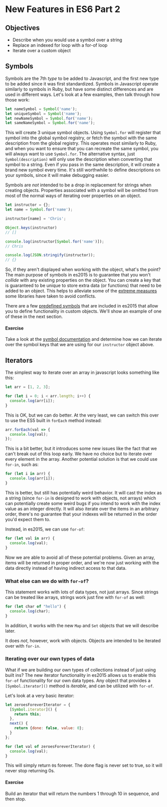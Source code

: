 # New Features in ES6 Part 2

## Objectives

* Describe when you would use a symbol over a string
* Replace an indexed for loop with a for-of loop
* Iterate over a custom object

## Symbols

Symbols are the 7th _type_ to be added to Javascript, and the first new type to be added since it was first standardized. Symbols in Javascript operate  similarly to symbols in Ruby, but have some distinct differences and are used in different ways. Let's look at a few examples, then talk through how those work:

```javascript
let nameSymbol = Symbol('name');
let uniqueSymbol = Symbol('name');
let newNameSymbol = Symbol.for('name');
let sameNameSymbol = Symbol.for('name');
```

This will create 3 unique symbol objects. Using `Symbol.for` will register that symbol into the global symbol registry, or fetch the symbol with the same description from the global registry. This operates most similarly to Ruby, and when you want to ensure that you can recreate the same symbol, you will always want to use `Symbol.for`. The alternative syntax, just `Symbol(description)` will only use the description when converting that symbol to a string. Even if you pass in the same description, it will create a brand new symbol every time. It's still worthwhile to define descriptions on your symbols, since it will make debugging easier.

Symbols are *not* intended to be a drop in replacement for strings when creating objects. Properties associated with a symbol will be omitted from most of the normal ways of iterating over properties on an object.

```javascript
let instructor = {};
let name = Symbol.for('name');

instructor[name] = 'Chris';

Object.keys(instructor)
// []

console.log(instructor[Symbol.for('name')]);
// Chris

console.log(JSON.stringify(instructor));
// {}
```

So, if they aren't displayed when working with the object, what's the point? The main purpose of symbols in es2015 is to guarantee that you won't _collide_ with any existing properties on the object. You can create a key that is guaranteed to be unique to store extra data (or functions) that need to be added to an object. This helps to alleviate some of the [extreme measures](https://github.com/facebook/react/blob/401e6f10587b09d4e725763984957cf309dfdc30/vendor/react-dom.js#L30) some libraries have taken to avoid conflicts.

There are a few [predefined symbols](https://developer.mozilla.org/en-US/docs/Web/JavaScript/Reference/Global_Objects/Symbol#Well-known_symbols) that are included in es2015 that allow you to define functionality in custom objects. We'll show an example of one of these in the next section.

#### Exercise

Take a look at the [symbol documentation](ttps://developer.mozilla.org/en-US/docs/Web/JavaScript/Reference/Global_Objects/Symbol) and determine how we can iterate over the symbol keys that we are using for our `instructor` object above.

## Iterators

The simplest way to iterate over an array in javascript looks something like this:

```javascript
let arr = [1, 2, 3];

for (let i = 0; i < arr.length; i++) {
  console.log(arr[i]);
}
```

This is OK, but we can do better. At the very least, we can switch this over to use the ES5 built in `forEach` method instead:

```javascript
arr.forEach(val => {
  console.log(val);
});
```

This is a bit better, but it introduces some new issues like the fact that we can't break out of this loop early. We have no choice but to iterate over every element in the array. Another potential solution is that we could use `for-in`, such as:

```javascript
for (let i in arr) {
  console.log(arr[i]);
}
```

This is better, but still has potentially weird behavior. It will cast the index as a string (since `for-in` is designed to work with objects, not arrays) which can potentially create some weird bugs if you intend to work with the index value as an integer directly. It will also iterate over the items in an arbitrary order, there's no guarantee that your indexes will be returned in the order you'd expect them to.

Instead, in es2015, we can use `for-of`:

```javascript
for (let val in arr) {
  console.log(val);
}
```

Now we are able to avoid all of these potential problems. Given an array, items will be returned in proper order, and we're now just working with the data directly instead of having indirect access to that data.

### What else can we do with `for-of`?

This statement works with lots of data types, not just arrays. Since strings can be treated like arrays, strings work just fine with `for-of` as well:

```javascript
for (let char of "hello") {
  console.log(char);
}
```

In addition, it works with the new `Map` and `Set` objects that we will describe later.

It does *not*, however, work with objects. Objects are intended to be iterated over with `for-in`.

### Iterating over our own types of data

What if we are building our own types of collections instead of just using built ins? The new iterator functionality in es2015 allows us to enable this `for-of` functionality for our own data types. Any object that provides a `[Symbol.iterator]()` method is _iterable_, and can be utilized with `for-of`.

Let's look at a very basic iterator:

```javascript
let zeroesForeverIterator = {
  [Symbol.iterator]() {
    return this;
  },
  next() {
    return {done: false, value: 0};
  }
};

for (let val of zeroesForeverIterator) {
  console.log(val);
}
```

This will simply return `0`s forever. The done flag is never set to true, so it will never stop returning 0s.

#### Exercise

Build an iterator that will return the numbers 1 through 10 in sequence, and then stop.
